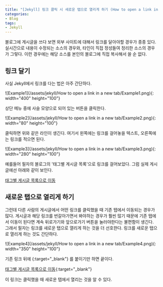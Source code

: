 ```yaml
---
title: "[Jekyll] 링크 클릭 시 새로운 탭으로 열리게 하기 (How to open a link in a new tab)"
categories:
- Blog
tags:
- Jekyll
---
```


블로그에 게시글을 쓰다 보면 외부 사이트에 대해서 링크를 달아야할 경우가 종종 있다. 실시간으로 내용이 수정되는 소스의 경우와, 타인이 직접 정성들여 정리한 소스의 경우가 그렇다. 이런 경우에는 해당 소스를 본인의 블로그에 직접 복사해서 쓸 순 없다.

## 링크 달기

사실 Jekyll에서 링크를 다는 법은 아주 간단하다.

![Example1](/assets/jekyll/How to open a link in a new tab/Example1.png){: width="400" height="100"}

상단 메뉴 중에 사슬 모양으로 되어 있는 버튼을 클릭한다.

![Example2](/assets/jekyll/How to open a link in a new tab/Example2.png){: width="80" height="100"}

클릭하면 위와 같은 라인이 생긴다. 여기서 왼쪽에는 링크를 걸어놓을 텍스트, 오른쪽에는 링크를 적으면 된다.

![Example3](/assets/jekyll/How to open a link in a new tab/Example3.png){: width="280" height="100"}

예를들어 필자의 블로그의 '태그별 게시글 목록'으로 링크를 걸어보았다. 그럼 실제 게시글에선 아래와 같이 보인다.

[태그별 게시글 목록으로 이동](/tags/)

## 새로운 탭으로 열리게 하기

그런데 다른 사람의 게시글에서 어떤 링크를 클릭했을 때 기존 탭에서 이동되는 경우가 많다. 게시글과 해당 링크를 번갈아가면서 봐야하는 경우가 훨씬 많기 때문에 기존 탭에서 이동이 된다면 계속 뒤로가기와 앞으로가기 버튼을 눌러야한다는 불편함이 생긴다. 그래서 필자는 링크를 새로운 탭으로 열리게 하는 것을 더 선호한다. 링크를 새로운 탭으로 열리게 하는 것도 간단하다.

![Example4](/assets/jekyll/How to open a link in a new tab/Example4.png){: width="350" height="100"}

기존 링크 뒤에 {:target="_blank"} 를 붙이기만 하면 끝이다.

[태그별 게시글 목록으로 이동](/tags/){:target="_blank"}

이 링크는 클릭했을 때 새로운 탭에서 열리는 것을 알 수 있다.
